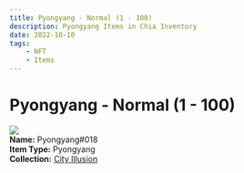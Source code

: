 ```yaml
---
title: Pyongyang - Normal (1 - 100)
description: Pyongyang Items in Chia Inventory
date: 2022-10-10
tags:
    - NFT
    - Items
---
```


# Pyongyang - Normal (1 - 100)
<div class="item_thumbnail">
<img loading="lazy" src="https://nkwnw3oibkrt6d5r3xfuujzu4dnodyaqaks2u2niedaj6sae.arweave.net/aqzbbcgKoz8Psd3LSic04Nr-h4BACpappqCDAn0g_EQ"><br/>
<div><strong>Name:</strong> Pyongyang#018</div>
<div><strong>Item Type:</strong> Pyongyang</div>
<div><strong>Collection:</strong> <a href="https://www.spacescan.io/xch/nft/collection/col1lend2dcn558km4wcwta4xnkfv3xpcmlp9kyt0m909emvfxechlyqdl5ndg">City Illusion</a></div>
</div>

